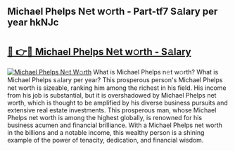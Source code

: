 ## Michael Phelps N𝚎t w𝚘rth - Part-tf7 S𝚊lary per year hkNJc

# <h2><a href="http://gc3q51.nevu.top/?p=Michael+Phelps">🔗 👉🔴 Michael Phelps N𝚎t w𝚘rth - S𝚊lary</a></h2>

[![Michael Phelps N𝚎t W𝚘rth](https://i.imgur.com/Oavwk0R.jpeg)](http://gc3q51.nevu.top/?p=Michael+Phelps)
What is Michael Phelps n𝚎t w𝚘rth? What is Michael Phelps s𝚊lary per year?
This prosperous person's Michael Phelps net worth is sizeable, ranking him among the richest in his field. His income from his job is substantial, but it is overshadowed by Michael Phelps net worth, which is thought to be amplified by his diverse business pursuits and extensive real estate investments. This prosperous man, whose Michael Phelps net worth is among the highest globally, is renowned for his business acumen and financial brilliance. With a Michael Phelps net worth in the billions and a notable income, this wealthy person is a shining example of the power of tenacity, dedication, and financial wisdom.
